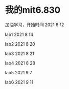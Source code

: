 我的mit6.830
=========

加油学习，开始时间 2021 8 12 

lab1 2021 8 14

lab2 2021 8 20

lab3 2021 8 21

lab4 2021 8 28

lab5 2021 9 7

lab6 2021 9 11
